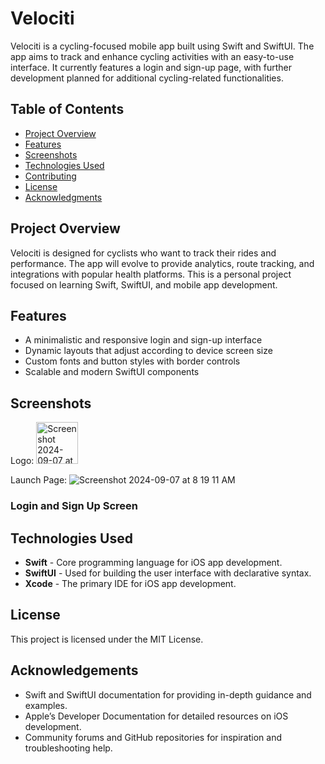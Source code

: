 # Velociti

Velociti is a cycling-focused mobile app built using Swift and SwiftUI. The app aims to track and enhance cycling activities with an easy-to-use interface. It currently features a login and sign-up page, with further development planned for additional cycling-related functionalities.

## Table of Contents

- [Project Overview](#project-overview)
- [Features](#features)
- [Screenshots](#screenshots)
- [Technologies Used](#technologies-used)
- [Contributing](#contributing)
- [License](#license)
- [Acknowledgments](#acknowledgments)

## Project Overview

Velociti is designed for cyclists who want to track their rides and performance. The app will evolve to provide analytics, route tracking, and integrations with popular health platforms. This is a personal project focused on learning Swift, SwiftUI, and mobile app development.

## Features

- A minimalistic and responsive login and sign-up interface
- Dynamic layouts that adjust according to device screen size
- Custom fonts and button styles with border controls
- Scalable and modern SwiftUI components

## Screenshots
Logo:
<img width="67" alt="Screenshot 2024-09-07 at 8 18 35 AM" src="https://github.com/user-attachments/assets/ec7951c9-9430-43d2-a14b-218b110d7886">

Launch Page:
![Screenshot 2024-09-07 at 8 19 11 AM](https://github.com/user-attachments/assets/695878e5-53d5-4d11-ba60-c4146009acf0)


### Login and Sign Up Screen


## Technologies Used

- **Swift** - Core programming language for iOS app development.
- **SwiftUI** - Used for building the user interface with declarative syntax.
- **Xcode** - The primary IDE for iOS app development.

## License
This project is licensed under the MIT License.

## Acknowledgements
- Swift and SwiftUI documentation for providing in-depth guidance and examples.
- Apple’s Developer Documentation for detailed resources on iOS development.
- Community forums and GitHub repositories for inspiration and troubleshooting help.


